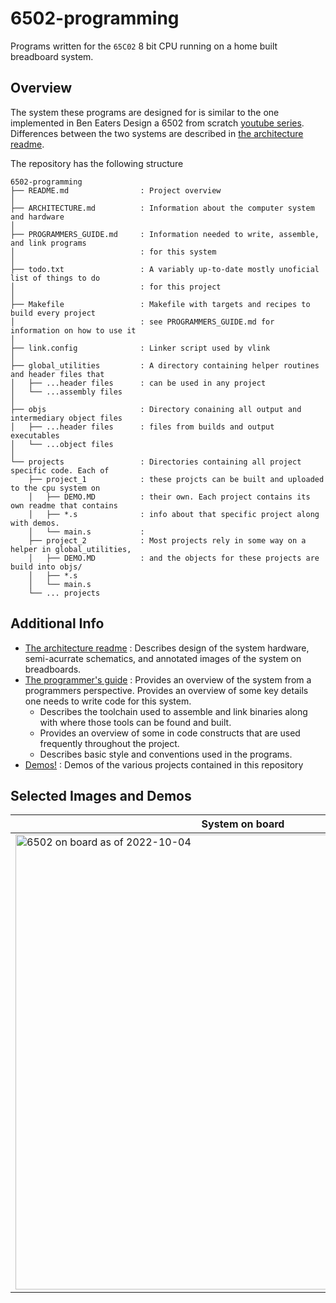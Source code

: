 # 6502-programming

Programs written for the `65C02` 8 bit CPU running on a home built breadboard system.

## Overview
The system these programs are designed for is similar to the one implemented in Ben Eaters Design a 6502 from scratch [youtube series](https://www.youtube.com/playlist?list=PLowKtXNTBypFbtuVMUVXNR0z1mu7dp7eH). Differences between the two systems are described in [the architecture readme](ARCHITECTURE.md).

The repository has the following structure
```
6502-programming
├── README.md                : Project overview
│
├── ARCHITECTURE.md          : Information about the computer system and hardware
│
├── PROGRAMMERS_GUIDE.md     : Information needed to write, assemble, and link programs
│                            : for this system
│
├── todo.txt                 : A variably up-to-date mostly unoficial list of things to do
│                            : for this project
│
├── Makefile                 : Makefile with targets and recipes to build every project
│                            : see PROGRAMMERS_GUIDE.md for information on how to use it
│
├── link.config              : Linker script used by vlink
│
├── global_utilities         : A directory containing helper routines and header files that
│   ├── ...header files      : can be used in any project
│   └── ...assembly files
│
├── objs                     : Directory conaining all output and intermediary object files
│   ├── ...header files      : files from builds and output executables
│   └── ...object files
│
└── projects                 : Directories containing all project specific code. Each of
    ├── project_1            : these projcts can be built and uploaded to the cpu system on
    │   ├── DEMO.MD          : their own. Each project contains its own readme that contains
    │   ├── *.s              : info about that specific project along with demos.
    │   └── main.s           :
    ├── project_2            : Most projects rely in some way on a helper in global_utilities,
    │   ├── DEMO.MD          : and the objects for these projects are build into objs/
    │   ├── *.s
    │   └── main.s
    └── ... projects
```



## Additional Info
- [The architecture readme](ARCHITECTURE.md) : Describes design of the system hardware, semi-acurrate schematics, and annotated images of the system on breadboards.
- [The programmer's guide](PROGRAMMERS_GUIDE.md) : Provides an overview of the system from a programmers perspective. Provides an overview of some key details one needs to write code for this system.
  - Describes the toolchain used to assemble and link binaries along with where those tools can be found and built.
  - Provides an overview of some in code constructs that are used frequently throughout the project.
  - Describes basic style and conventions used in the programs.
- [Demos!](DEMOS.md) : Demos of the various projects contained in this repository


## Selected Images and Demos

| System on board  | Annotated system on board |
| ------------- | ------------- |
| <img width="728" alt="6502 on board as of 2022-10-04" src="https://user-images.githubusercontent.com/18710035/194104879-ade6bda7-72d2-4f17-b37f-e2d8d81312ca.png"> | <img width="728" alt="Annotated 6502 on board as of 2022-10-04" src="https://user-images.githubusercontent.com/18710035/194104595-60f03871-c6de-4e33-91be-af4ae55edb9f.png"> |

